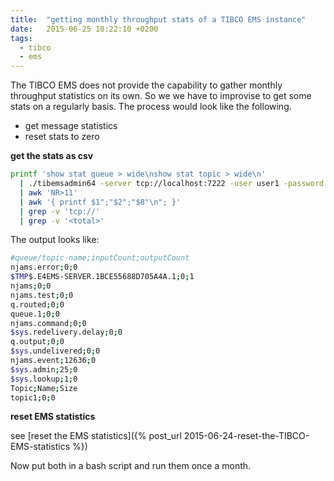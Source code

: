 ```yaml
---
title:  "getting monthly throughput stats of a TIBCO EMS instance"
date:   2015-06-25 10:22:10 +0200
tags:
  - tibco
  - ems
---
```

The TIBCO EMS does not provide the capability to gather monthly throughput statistics on its own. So we we have to improvise to get some stats on a regularly basis.
The process would look like the following.

* get message statistics
* reset stats to zero

**get the stats as csv**
```bash
printf 'show stat queue > wide\nshow stat topic > wide\n'
  | ./tibemsadmin64 -server tcp://localhost:7222 -user user1 -password user1
  | awk 'NR>11'
  | awk '{ printf $1";"$2";"$8"\n"; }'
  | grep -v 'tcp://'
  | grep -v '<total>'
```
The output looks like:
```bash
#queue/topic-name;inputCount;outputCount
njams.error;0;0
$TMP$.E4EMS-SERVER.1BCE55688D705A4A.1;0;1
njams;0;0
njams.test;0;0
q.routed;0;0
queue.1;0;0
njams.command;0;0
$sys.redelivery.delay;0;0
q.output;0;0
$sys.undelivered;0;0
njams.event;12636;0
$sys.admin;25;0
$sys.lookup;1;0
Topic;Name;Size
topic1;0;0
```

**reset EMS statistics**

see [reset the EMS statistics]({% post_url 2015-06-24-reset-the-TIBCO-EMS-statistics %})

Now put both in a bash script and run them once a month.
